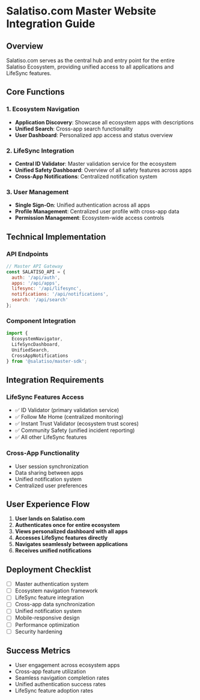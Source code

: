 # Salatiso.com Master Website Integration Guide

## Overview
Salatiso.com serves as the central hub and entry point for the entire Salatiso Ecosystem, providing unified access to all applications and LifeSync features.

## Core Functions

### 1. Ecosystem Navigation
- **Application Discovery**: Showcase all ecosystem apps with descriptions
- **Unified Search**: Cross-app search functionality
- **User Dashboard**: Personalized app access and status overview

### 2. LifeSync Integration
- **Central ID Validator**: Master validation service for the ecosystem
- **Unified Safety Dashboard**: Overview of all safety features across apps
- **Cross-App Notifications**: Centralized notification system

### 3. User Management
- **Single Sign-On**: Unified authentication across all apps
- **Profile Management**: Centralized user profile with cross-app data
- **Permission Management**: Ecosystem-wide access controls

## Technical Implementation

### API Endpoints
```javascript
// Master API Gateway
const SALATISO_API = {
  auth: '/api/auth',
  apps: '/api/apps',
  lifesync: '/api/lifesync',
  notifications: '/api/notifications',
  search: '/api/search'
};
```

### Component Integration
```javascript
import { 
  EcosystemNavigator,
  LifeSyncDashboard,
  UnifiedSearch,
  CrossAppNotifications
} from '@salatiso/master-sdk';
```

## Integration Requirements

### LifeSync Features Access
- ✅ ID Validator (primary validation service)
- ✅ Follow Me Home (centralized monitoring)
- ✅ Instant Trust Validator (ecosystem trust scores)
- ✅ Community Safety (unified incident reporting)
- ✅ All other LifeSync features

### Cross-App Functionality
- User session synchronization
- Data sharing between apps
- Unified notification system
- Centralized user preferences

## User Experience Flow

1. **User lands on Salatiso.com**
2. **Authenticates once for entire ecosystem**
3. **Views personalized dashboard with all apps**
4. **Accesses LifeSync features directly**
5. **Navigates seamlessly between applications**
6. **Receives unified notifications**

## Deployment Checklist

- [ ] Master authentication system
- [ ] Ecosystem navigation framework
- [ ] LifeSync feature integration
- [ ] Cross-app data synchronization
- [ ] Unified notification system
- [ ] Mobile-responsive design
- [ ] Performance optimization
- [ ] Security hardening

## Success Metrics

- User engagement across ecosystem apps
- Cross-app feature utilization
- Seamless navigation completion rates
- Unified authentication success rates
- LifeSync feature adoption rates
